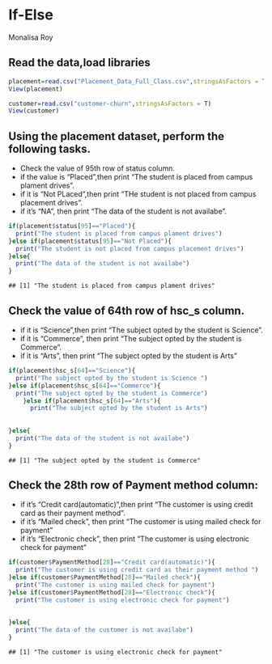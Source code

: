 If-Else
================
Monalisa Roy

## Read the data,load libraries

``` r
placement=read.csv("Placement_Data_Full_Class.csv",stringsAsFactors = T)
View(placement)

customer=read.csv("customer-churn",stringsAsFactors = T)
View(customer)
```

## Using the placement dataset, perform the following tasks.

-   Check the value of 95th row of status column.
-   if the value is “Placed”,then print “The student is placed from
    campus plament drives”.
-   if it is “Not PLaced”,then print “THe student is not placed from
    campus placement drives”.
-   if it’s “NA”, then print “The data of the student is not availabe”.

``` r
if(placement$status[95]=="Placed"){
  print("The student is placed from campus plament drives")
}else if(placement$status[95]=="Not Placed"){
  print("The student is not placed from campus placement drives")
}else{
  print("The data of the student is not availabe")
}
```

    ## [1] "The student is placed from campus plament drives"

## Check the value of 64th row of hsc_s column.

-   if it is “Science”,then print “The subject opted by the student is
    Science”.
-   if it is “Commerce”, then print “The subject opted by the student is
    Commerce”.
-   if it is “Arts”, then print “The subject opted by the student is
    Arts”

``` r
if(placement$hsc_s[64]=="Science"){
  print("The subject opted by the student is Science ")
}else if(placement$hsc_s[64]=="Commerce"){
  print("The subject opted by the student is Commerce")
    }else if(placement$hsc_s[64]=="Arts"){
      print("The subject opted by the student is Arts")
    
  
}else{
  print("The data of the student is not availabe")
}
```

    ## [1] "The subject opted by the student is Commerce"

## Check the 28th row of Payment method column:

-   if it’s “Credit card(automatic)”,then print “The customer is using
    credit card as their payment method”.
-   if it’s “Mailed check”, then print “The customer is using mailed
    check for payment”
-   if it’s “Electronic check”, then print “The customer is using
    electronic check for payment”

``` r
if(customer$PaymentMethod[28]=="Credit card(automatic)"){
  print("The customer is using credit card as their payment method ")
}else if(customer$PaymentMethod[28]=="Mailed check"){
  print("The customer is using mailed check for payment")
}else if(customer$PaymentMethod[28]=="Electronic check"){
  print("The customer is using electronic check for payment")
  
  
}else{
  print("The data of the customer is not availabe")
}
```

    ## [1] "The customer is using electronic check for payment"
